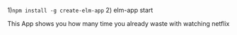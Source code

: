 1)`npm install -g create-elm-app`
2) elm-app start

This App shows you how many time you already waste with watching netflix
